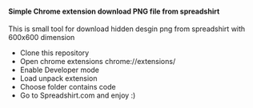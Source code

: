 #### Simple Chrome extension download PNG file from spreadshirt
This is small tool for download hidden desgin png from spreadshirt with 600x600 dimension
* Clone this repository
* Open chrome extensions chrome://extensions/
* Enable Developer mode
* Load unpack extension
* Choose folder contains code
* Go to Spreadshirt.com and enjoy :) 